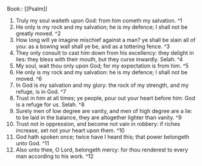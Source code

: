  Book:: [[Psalm]]
 1. Truly my soul waiteth upon God: from him cometh my salvation. ^1
 2. He only is my rock and my salvation; he is my defence; I shall not be greatly moved. ^2
 3. How long will ye imagine mischief against a man? ye shall be slain all of you: as a bowing wall shall ye be, and as a tottering fence. ^3
 4. They only consult to cast him down from his excellency: they delight in lies: they bless with their mouth, but they curse inwardly. Selah. ^4
 5. My soul, wait thou only upon God; for my expectation is from him. ^5
 6. He only is my rock and my salvation: he is my defence; I shall not be moved. ^6
 7. In God is my salvation and my glory: the rock of my strength, and my refuge, is in God. ^7
 8. Trust in him at all times; ye people, pour out your heart before him: God is a refuge for us. Selah. ^8
 9. Surely men of low degree are vanity, and men of high degree are a lie: to be laid in the balance, they are altogether lighter than vanity. ^9
 10. Trust not in oppression, and become not vain in robbery: if riches increase, set not your heart upon them. ^10
 11. God hath spoken once; twice have I heard this; that power belongeth unto God. ^11
 12. Also unto thee, O Lord, belongeth mercy: for thou renderest to every man according to his work. ^12
